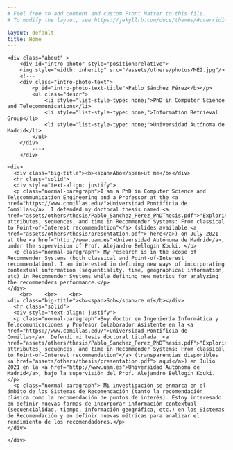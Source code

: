 ```yaml
---
# Feel free to add content and custom Front Matter to this file.
# To modify the layout, see https://jekyllrb.com/docs/themes/#overriding-theme-defaults

layout: default
title: Home
---
```


<div class="publications-div">

	<div class="about" >
		<div id="intro-photo" style="position:relative">
		<img style="width: inherit;" src="/assets/others/photos/ME2.jpg"/>
        <!---
		<div class="intro-photo-text">
			<p id="intro-photo-text-title">Pablo Sánchez Pérez</b></p>
			<ul class="descr">
				<li style="list-style-type: none;">PhD in Computer Science and Telecommunications</li>
				<li style="list-style-type: none;">Information Retrieval Group</li>
				<li style="list-style-type: none;">Universidad Autónoma de Madrid</li>
			</ul>
		</div>
            --->
		</div>

    <div>
      <div class="big-title"><b><span>Abo</span>ut me</b></div>
      <hr class="solid">
      <div style="text-align: justify">
      <p class="normal-paragraph">I am a PhD in Computer Science and Telecommunication Engineering and a Professor at the <a href="https://www.comillas.edu/">Universidad Pontificia de Comillas</a>. I defended my doctoral thesis named <a href="assets/others/thesis/Pablo_Sanchez_Perez_PhDThesis.pdf">"Exploring attributes, sequences, and time in Recommender Systems: From classical to Point-of-Interest recommendation"</a> (slides available <a href="assets/others/thesis/presentation.pdf"> here</a>) on July 2021 at the <a href="http://www.uam.es">Universidad Autónoma de Madrid</a>, under the supervision of Prof. Alejandro Bellogín Kouki. </p>
      <p class="normal-paragraph"> My research is in the scope of Recommender Systems (both classical and Point-of-Interest recommendation). I am interested in defining new ways of incorporating contextual information (sequentiality, time, geographical information, etc) in Recommender Systems while defining new metrics for analyzing the recommenders performance.</p>
    </div>
        <br>    <br>    <br>
    <div class="big-title"><b><span>Sob</span>re mí</b></div>
      <hr class="solid">
      <div style="text-align: justify">
      <p class="normal-paragraph">Soy doctor en Ingeniería Informática y Telecomunicaciones y Profesor Colaborador Asistente en la <a href="https://www.comillas.edu/">Universidad Pontificia de Comillas</a>. Defendí mi tesis doctoral titulada  <a href="assets/others/thesis/Pablo_Sanchez_Perez_PhDThesis.pdf">"Exploring attributes, sequences, and time in Recommender Systems: From classical to Point-of-Interest recommendation"</a> (transparencias disponibles <a href="assets/others/thesis/presentation.pdf"> aquí</a>) en Julio 2021 en la <a href="http://www.uam.es">Universidad Autónoma de Madrid</a>, bajo la supervisión del Prof. Alejandro Bellogín Kouki.</p>
      <p class="normal-paragraph"> Mi investigación se enmarca en el ámbito de los Sistemas de Recomendación (tanto la recomendación clásica como la recomendación de puntos de interés). Estoy interesado en definir nuevas formas de incorporar información contextual (secuencialidad, tiempo, información geográfica, etc.) en los Sistemas de Recomendación y en definir nuevas métricas para analizar el rendimiento de los recomendadores.</p>
    </div>

    </div>





</div>
